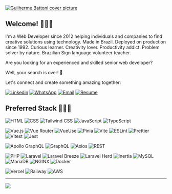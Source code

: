 
[![Guilherme Battoni cover picture](https://guilherme.battoni.dev/guilherme-battoni-cover-picture.png)](https://linkedin.com/in/battoni) 

##  Welcome! 🙋🏻‍♂️
I'm a Web Developer since 2012 helping individuals and companies to find creative solutions using technology. Made in Brazil. Deployed on production since 1992. Curious learner. Creativity lover. Productivity addict. Problem solver by nature. Brazilian Sign language volunteer teacher.

Are you looking for an experienced and skilled senior web developer?

Well, your search is over! 🎯

Let's connect and create something amazing together:

[![Linkedin](https://img.shields.io/badge/LinkedIn-%230077B5?style=for-the-badge&logo=linkedin&logoColor=white)](https://www.linkedin.com/in/guilhermebattoni/?locale=en_US)
[![WhatsApp](https://img.shields.io/badge/WhatsApp-25D366?style=for-the-badge&logo=whatsapp&logoColor=white)](https://guilherme.battoni.dev/guilherme-battoni-resume.pdf)
[![Email](https://img.shields.io/badge/Gmail-D14836?style=for-the-badge&logo=gmail&logoColor=white)](mailto:guilherme@battoni.dev)
[![Resume](https://img.shields.io/badge/Resume-%23F7DF1E?style=for-the-badge&logo=adobe&logoColor=black)](https://guilherme.battoni.dev/guilherme-battoni-resume.pdf)

## Preferred Stack 👨🏻‍💻

![HTML](https://img.shields.io/badge/HTML-%23E34F26?style=for-the-badge&logo=html5&logoColor=white)
![CSS](https://img.shields.io/badge/CSS-%231572B6?style=for-the-badge&logo=css3&logoColor=white)
![Tailwind CSS](https://img.shields.io/badge/Tailwind_CSS-%231a202c?style=for-the-badge&logo=tailwind-css&logoColor=white)
![JavaScript](https://img.shields.io/badge/JavaScript-%23F7DF1E?style=for-the-badge&logo=javascript&logoColor=black)
![TypeScript](https://img.shields.io/badge/TypeScript-%23007ACC?style=for-the-badge&logo=typescript&logoColor=white)

![Vue.js](https://img.shields.io/badge/Vue.js-%234FC08D?style=for-the-badge&logo=vue.js&logoColor=white)
![Vue Router](https://img.shields.io/badge/Vue_Router-%23118B75?style=for-the-badge&logo=vue.js&logoColor=white)
![VueUse](https://img.shields.io/badge/VueUse-%2342B883?style=for-the-badge&logo=vue.js&logoColor=white)
![Pinia](https://img.shields.io/badge/Pinia-%23282C34?style=for-the-badge&logo=vue.js&logoColor=white)
![Vite](https://img.shields.io/badge/Vite-%23476E96?style=for-the-badge&logo=vite&logoColor=white)
![ESLint](https://img.shields.io/badge/ESLint-%234B3263?style=for-the-badge&logo=eslint&logoColor=white)
![Prettier](https://img.shields.io/badge/Prettier-%231a2b34?style=for-the-badge&logo=prettier&logoColor=white)
![Vitest](https://img.shields.io/badge/Vitest-%23000000?style=for-the-badge&logo=vue.js&logoColor=white)
![Jest](https://img.shields.io/badge/Jest-%23C21325?style=for-the-badge&logo=jest&logoColor=white)

![Apollo GraphQL](https://img.shields.io/badge/Apollo_GraphQL-%23C21325?style=for-the-badge&logo=apollo-graphql&logoColor=white)
![GraphQL](https://img.shields.io/badge/GraphQL-%23E10098?style=for-the-badge&logo=graphql&logoColor=white)
![Axios](https://img.shields.io/badge/Axios-%23FFFFFF?style=for-the-badge&logoColor=white)
![REST](https://img.shields.io/badge/REST-%23000000?style=for-the-badge&logoColor=white)

![PHP](https://img.shields.io/badge/PHP-%23777BB4?style=for-the-badge&logo=php&logoColor=white)
![Laravel](https://img.shields.io/badge/Laravel-%23FF2D20?style=for-the-badge&logo=laravel&logoColor=white)
![Laravel Breeze](https://img.shields.io/badge/Laravel_Breeze-%2347A248?style=for-the-badge&logo=laravel&logoColor=white)
![Laravel Herd](https://img.shields.io/badge/Laravel_Herd-%23FFD500?style=for-the-badge&logo=laravel&logoColor=white)
![Inertia](https://img.shields.io/badge/Inertia-%231a202c?style=for-the-badge&logo=laravel&logoColor=white)
![MySQL](https://img.shields.io/badge/MySQL-%234479A1?style=for-the-badge&logo=mysql&logoColor=white)
![MariaDB](https://img.shields.io/badge/MariaDB-%23003538?style=for-the-badge&logo=mariadb&logoColor=white)
![NGINX](https://img.shields.io/badge/NGINX-%23009639?style=for-the-badge&logo=nginx&logoColor=white)
![Docker](https://img.shields.io/badge/Docker-%230db7ed?style=for-the-badge&logo=docker&logoColor=white)

![Vercel](https://img.shields.io/badge/Vercel-%23000000?style=for-the-badge&logo=vercel&logoColor=white)
![Railway](https://img.shields.io/badge/Railway-%231a202c?style=for-the-badge&logo=railway&logoColor=white)
![AWS](https://img.shields.io/badge/AWS-%23232F3E?style=for-the-badge&logo=amazon-aws&logoColor=white)

---
[![](https://visitcount.itsvg.in/api?id=battoni&icon=2&color=12)](https://visitcount.itsvg.in)
